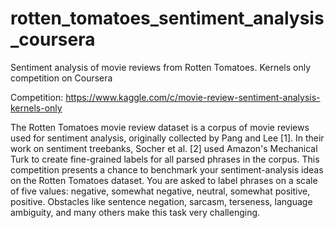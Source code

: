 # rotten_tomatoes_sentiment_analysis_coursera
Sentiment analysis of movie reviews from Rotten Tomatoes. Kernels only competition on Coursera

Competition: https://www.kaggle.com/c/movie-review-sentiment-analysis-kernels-only

The Rotten Tomatoes movie review dataset is a corpus of movie reviews used for sentiment analysis, originally collected by Pang and Lee [1]. In their work on sentiment treebanks, Socher et al. [2] used Amazon's Mechanical Turk to create fine-grained labels for all parsed phrases in the corpus. This competition presents a chance to benchmark your sentiment-analysis ideas on the Rotten Tomatoes dataset. You are asked to label phrases on a scale of five values: negative, somewhat negative, neutral, somewhat positive, positive. Obstacles like sentence negation, sarcasm, terseness, language ambiguity, and many others make this task very challenging.
